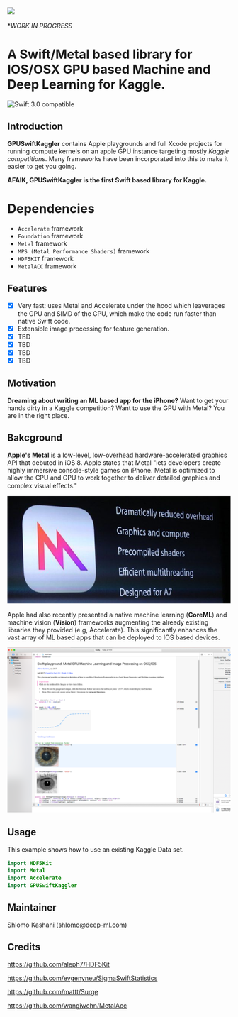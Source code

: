 <img src="https://github.com/QuantScientist/GPUSwiftKaggler/blob/master/swiftkaggler.png" width="300">

**WORK IN PROGRESS*

# A Swift/Metal based library for IOS/OSX GPU based Machine and Deep Learning for Kaggle.
![Swift 3.0 compatible](https://img.shields.io/badge/Swift-3.0-orange.svg)

## Introduction

**GPUSwiftKaggler** contains Apple playgrounds and full Xcode projects for running compute kernels on an apple GPU instance targeting mostly *Kaggle competitions*. Many frameworks have been incorporated into this to make it easier to get you going.

**AFAIK, GPUSwiftKaggler is the first Swift based library for Kaggle.** 

# Dependencies

- `Accelerate` framework
- `Foundation` framework
- `Metal` framework
- `MPS (Metal Performance Shaders)` framework
- `HDF5KIT` framework
- `MetalACC` framework

## Features
- [x] Very fast: uses Metal and Accelerate under the hood which leaverages the GPU and SIMD of the CPU, which make the code run faster than native Swift code.
- [x] Extensible image processing for feature generation.
- [x] TBD
- [x] TBD
- [x] TBD
- [x] TBD

## Motivation 
**Dreaming about writing an ML based app for the iPhone?** Want to get your hands dirty in a Kaggle competition? Want to use the GPU with Metal? 
You are in the right place. 

## Bakcground 
**Apple's Metal** is a low-level, low-overhead hardware-accelerated graphics API that debuted in iOS 8. Apple states that Metal "lets developers create highly immersive console-style games on iPhone. Metal is optimized to allow the CPU and GPU to work together to deliver detailed graphics and complex visual eﬀects." 

![](metal.jpeg)

Apple had also recently presented a native machine learning (**CoreML**) and machine vision (**Vision**) frameworks augmenting the already existing libraries they provided (e.g, Accelerate). This significantly enhances the vast array of ML based apps that can be deployed to IOS based devices.

![](playground.png)

## Usage

This example shows how to use an existing Kaggle Data set.
```swift
import HDF5Kit
import Metal 
import Accelerate
import GPUSwiftKaggler
```

## Maintainer
Shlomo Kashani ([shlomo@deep-ml.com](http://deep-ml.com))


## Credits

https://github.com/aleph7/HDF5Kit

https://github.com/evgenyneu/SigmaSwiftStatistics

https://github.com/mattt/Surge

https://github.com/wangjwchn/MetalAcc


